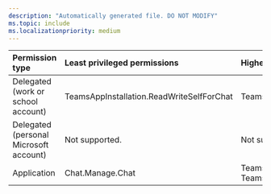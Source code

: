 ```yaml
---
description: "Automatically generated file. DO NOT MODIFY"
ms.topic: include
ms.localizationpriority: medium
---
```


|Permission type|Least privileged permissions|Higher privileged permissions|
|:---|:---|:---|
|Delegated (work or school account)|TeamsAppInstallation.ReadWriteSelfForChat|TeamsAppInstallation.ReadWriteForChat|
|Delegated (personal Microsoft account)|Not supported.|Not supported.|
|Application|Chat.Manage.Chat|TeamsAppInstallation.ReadWriteForChat.All, TeamsAppInstallation.ReadWriteSelfForChat.All|

